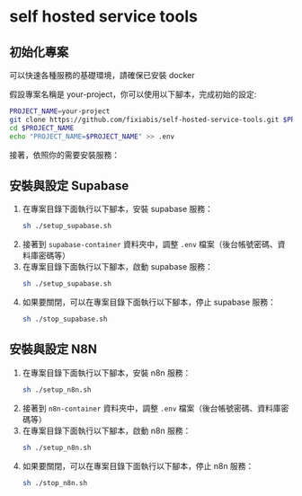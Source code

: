 # self hosted service tools

## 初始化專案

可以快速各種服務的基礎環境，請確保已安裝 docker

假設專案名稱是 your-project，你可以使用以下腳本，完成初始的設定:

```sh
PROJECT_NAME=your-project
git clone https://github.com/fixiabis/self-hosted-service-tools.git $PROJECT_NAME
cd $PROJECT_NAME
echo "PROJECT_NAME=$PROJECT_NAME" >> .env
```

接著，依照你的需要安裝服務：

## 安裝與設定 Supabase

1. 在專案目錄下面執行以下腳本，安裝 supabase 服務：
    ```sh
    sh ./setup_supabase.sh
    ```
2. 接著到 `supabase-container` 資料夾中，調整 `.env` 檔案（後台帳號密碼、資料庫密碼等）
3. 在專案目錄下面執行以下腳本，啟動 supabase 服務：
    ```sh
    sh ./setup_supabase.sh
    ```
4. 如果要關閉，可以在專案目錄下面執行以下腳本，停止 supabase 服務：
    ```sh
    sh ./stop_supabase.sh
    ```

## 安裝與設定 N8N

1. 在專案目錄下面執行以下腳本，安裝 n8n 服務：
    ```sh
    sh ./setup_n8n.sh
    ```
2. 接著到 `n8n-container` 資料夾中，調整 `.env` 檔案（後台帳號密碼、資料庫密碼等）
3. 在專案目錄下面執行以下腳本，啟動 n8n 服務：
    ```sh
    sh ./setup_n8n.sh
    ```
4. 如果要關閉，可以在專案目錄下面執行以下腳本，停止 n8n 服務：
    ```sh
    sh ./stop_n8n.sh
    ```
